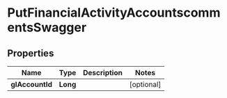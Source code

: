 
# PutFinancialActivityAccountscommentsSwagger

## Properties
Name | Type | Description | Notes
------------ | ------------- | ------------- | -------------
**glAccountId** | **Long** |  |  [optional]



